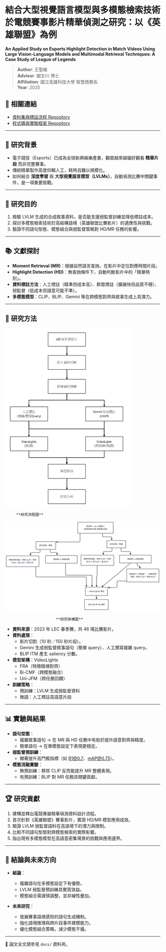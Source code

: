# 結合大型視覺語言模型與多模態檢索技術於電競賽事影片精華偵測之研究：以《英雄聯盟》為例
**An Applied Study on Esports Highlight Detection in Match Videos Using Large Vision-Language Models and Multimodal Retrieval Techniques: A Case Study of League of Legends**

> **Author**: 王聖維  
> **Advisor**: 謝文川 博士  
> **Affiliation**: 國立高雄科技大學 智慧商務系  
> **Year**: 2025  

## 🔗 相關連結
- [資料集與標註流程 Repository](https://github.com/victor-wang0125/lol-highlight-dataset)
- [程式碼與實驗框架 Repository](https://github.com/victor-wang0125/lol-highlight-codebase)

---

## 📖 研究背景
- 電子競技（Esports）已成為全球新興娛樂產業，觀眾越來越偏好觀看 **精華片段** 而非完整賽事。  
- 傳統精華製作高度仰賴人工，耗時且難以規模化。  
- 如何結合 **深度學習** 與 **大型視覺語言模型（LVLMs）**，自動偵測比賽中關鍵事件，是一項重要挑戰。  

---

## 🎯 研究目的
1. 檢驗 LVLM 生成的合成敘事資料，是否能支援弱監督訓練並降低標註成本。  
2. 探討多模態檢索技術於高結構語境（英雄聯盟比賽影片）的適應性與挑戰。  
3. 驗證不同語句型態、模態組合與弱監督策略對 HD/MR 任務的影響。  

---

## 📚 文獻探討
- **Moment Retrieval (MR)**：根據自然語言查詢，在影片中定位對應時間片段。  
- **Highlight Detection (HD)**：無查詢條件下，自動判斷影片中的「精華時刻」。  
- **資料標註方法**：人工標註（精準但成本高）、群眾標註（擴展快但品質不穩）、弱監督（低成本但語意可能不準）。  
- **多模態模型**：CLIP、BLIP、Gemini 等在跨模態對齊與敘事生成上具潛力。  

---

## 🔬 研究方法
![研究流程圖](docs/figures/研究流程圖.png)

         **研究流程圖**

![研究架構圖](docs/figures/研究架構圖.png)

                           **研究架構圖**
- **資料來源**：2023 年 LEC 春季賽，共 46 場比賽影片。  
- **資料處理**：
  - 影片切割（10 秒／150 秒片段）。  
  - Gemini 生成弱監督敘事語句（簡單 query）、人工撰寫複雜 query。  
  - BLIP ITM 產生 saliency 分數。  
- **模型架構**：VideoLights  
  - FRA（特徵精煉對齊）  
  - Bi-CMF（跨模態融合）  
  - Uni-JFM（跨任務回饋）  
- **訓練策略**：  
  - 預訓練：LVLM 生成弱監督資料  
  - 微調：人工標註高語意片段  

---

## 📊 實驗與結果
- **語句型態**：  
  - 複雜敘事語句 → 在 MR 與 HD 任務中有助於提升語意對齊與精度。  
  - 簡單語句 → 在單模態設定下表現更穩定。  
- **弱監督預訓練**：  
  - 顯著提升高門檻指標（如 R1@0.7、mAP@0.75）。  
- **模態消融實驗**：  
  - 無預訓練：移除 CLIP 反而能提升 MR 整體表現。  
  - 有預訓練：BLIP 對 MR 任務具關鍵貢獻。  

---

## 🏆 研究貢獻
1. 建構並釋出電競專屬精華偵測資料設計流程。  
2. 首次針對《英雄聯盟》賽事影片，實證 HD/MR 模型應用成效。  
3. 驗證 LVLM 弱監督語料在高語境下的潛力與限制。  
4. 比較不同語句型態對跨模態檢索的實際影響。  
5. 指出現有多模態模型在高語意密集場景的挑戰與應用邊界。  

---

## 📄 結論與未來方向
- **結論**：  
  - 複雜語句在多模態設定下有優勢。  
  - LVLM 弱監督預訓練具實質效益。  
  - 模態組合需謹慎調整，並非線性疊加。  

- **未來研究**：  
  - 發展賽事語境感知的語句生成機制。  
  - 強化語境推理與跨片段事件建模能力。  
  - 優化模態組合策略，減少模態干擾。  

---

📎 論文全文請參見 `docs/` 資料夾。  

